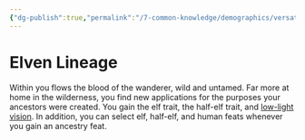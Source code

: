```yaml
---
{"dg-publish":true,"permalink":"/7-common-knowledge/demographics/versatile-heritages/mixed-lineage/elven-lineage/","noteIcon":""}
---
```


# Elven Lineage

Within you flows the blood of the wanderer, wild and untamed. Far more at home in the wilderness, you find new applications for the purposes your ancestors were created. You gain the elf trait, the half-elf trait, and [low-light vision](https://2e.aonprd.com/Rules.aspx?ID=416). In addition, you can select elf, half-elf, and human feats whenever you gain an ancestry feat.